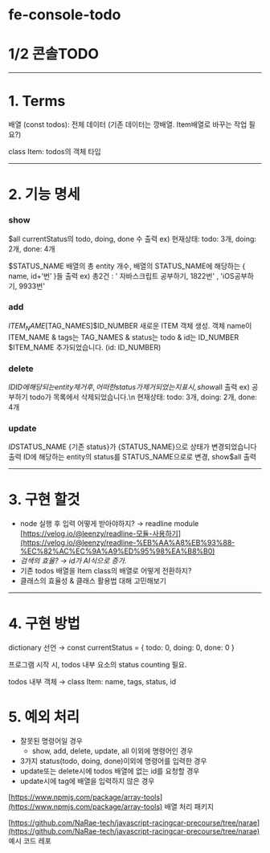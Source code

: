 # fe-console-todo
# 1/2 콘솔TODO

---

# 1. Terms

배열 (const todos): 전체 데이터 (기존 데이터는 깡배열. Item배열로 바꾸는 작업 필요?)

class Item: todos의 객체 타입

---

# 2. 기능 명세

### show

$all
currentStatus의 todo, doing, done 수 출력
ex) 현재상태: todo: 3개, doing: 2개, done: 4개

$STATUS_NAME
배열의 총 entity 개수, 배열의 STATUS_NAME에 해당하는 { name, id+’번’ }들 출력
ex) 총2건 : ' 자바스크립트 공부하기, 1822번' , 'iOS공부하기, 9933번'

### add

$ITEM_NAME$[TAG_NAMES]$ID_NUMBER
새로운 ITEM 객체 생성. 
객체 name이 ITEM_NAME & tags는 TAG_NAMES & status는 todo & id는 ID_NUMBER
$ITEM_NAME 추가되었습니다. (id: ID_NUMBER) 

### delete

$ID
ID에 해당되는 entity 제거 후, 어떠한 status가 제거되었는지 표시, show$all 출력
ex) 공부하기 todo가 목록에서 삭제되었습니다.\n 현재상태: todo: 3개, doing: 2개, done: 4개

### update

$ID$STATUS_NAME
{기존 status}가 {STATUS_NAME}으로 상태가 변경되었습니다 출력
ID에 해당하는 entity의 status를 STATUS_NAME으로로 변경,
show$all 출력

---

# 3. 구현 할것

- node 실행 후 입력 어떻게 받아야하지? → readline module
[https://velog.io/@leenzy/readline-모듈-사용하기](https://velog.io/@leenzy/readline-%EB%AA%A8%EB%93%88-%EC%82%AC%EC%9A%A9%ED%95%98%EA%B8%B0)
- *검색의 효율? → id가 AI식으로 증가.*
- 기존 todos 배열을 Item class의 배열로 어떻게 전환하지?
- 클래스의 효율성 & 클래스 활용법 대해 고민해보기

---

# 4. 구현 방법

dictionary 선언 → const currentStatus = { todo: 0, doing: 0, done: 0 }

프로그램 시작 시, todos 내부 요소의 status counting 필요.

todos 내부 객체 → class Item: name, tags, status, id


# 5. 예외 처리

- 잘못된 명령어일 경우
    - show, add, delete, update, all 이외에 명령어인 경우
- 3가지 status(todo, doing, done)이외에 명령어를 입력한 경우
- update또는 delete시에 todos 배열에 없는 id를 요청할 경우
- update시에 tag에 배열을 입력하지 않은 경우

[https://www.npmjs.com/package/array-tools](https://www.npmjs.com/package/array-tools)
배열 처리 패키지

[https://github.com/NaRae-tech/javascript-racingcar-precourse/tree/narae](https://github.com/NaRae-tech/javascript-racingcar-precourse/tree/narae)
예시 코드 레포